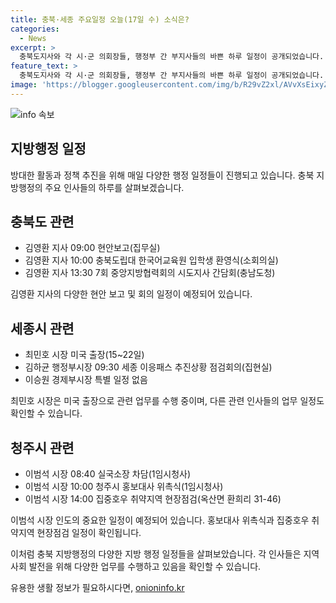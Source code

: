 ```yaml
---
title: 충북·세종 주요일정 오늘(17일 수) 소식은?
categories:
  - News
excerpt: >
  충북도지사와 각 시·군 의회장들, 행정부 간 부지사들의 바쁜 하루 일정이 공개되었습니다. 교육캠페인, 입소식 행사, 단체간 간담회, 특별 일정까지 다채로운 활동이 이어지고 있습니다. 지역발전을 위해 열심히 뛰는 공직자들의 모습에 이목이 집중됩니다.
feature_text: >
  충북도지사와 각 시·군 의회장들, 행정부 간 부지사들의 바쁜 하루 일정이 공개되었습니다. 교육캠페인, 입소식 행사, 단체간 간담회, 특별 일정까지 다채로운 활동이 이어지고 있습니다. 지역발전을 위해 열심히 뛰는 공직자들의 모습에 이목이 집중됩니다.
image: 'https://blogger.googleusercontent.com/img/b/R29vZ2xl/AVvXsEixyZcFfHzMRdzZMjFBmAUKJYCLCGyLL1o632UiGVXcaFdKo_bkvkuCioo0uUKlGfBVcT3P84aROyZIXSBEx3Aw5nCQ3pTgDom1WDC4m8eifvWiAmWEEVb4x6G_l8C0QH225ldMjyaFvpxGEBGNO37VmDTDMHGhJPq73UglMfDca1-0aw/s1600/blogspot.png'
---
```


<p><img src="https://blogger.googleusercontent.com/img/b/R29vZ2xl/AVvXsEixyZcFfHzMRdzZMjFBmAUKJYCLCGyLL1o632UiGVXcaFdKo_bkvkuCioo0uUKlGfBVcT3P84aROyZIXSBEx3Aw5nCQ3pTgDom1WDC4m8eifvWiAmWEEVb4x6G_l8C0QH225ldMjyaFvpxGEBGNO37VmDTDMHGhJPq73UglMfDca1-0aw/s1600/blogspot.png" alt="info 속보" /></p>

<h2 data-ke-size="size26">지방행정 일정</h2>

<p>방대한 활동과 정책 추진을 위해 매일 다양한 행정 일정들이 진행되고 있습니다. 충북 지방행정의 주요 인사들의 하루를 살펴보겠습니다.</p>

<h2 data-ke-size="size24">충북도 관련</h2>

<ul>
    <li>김영환 지사 09:00 현안보고(집무실)</li>
    <li>김영환 지사 10:00 충북도립대 한국어교육원 입학생 환영식(소회의실)</li>
    <li>김영환 지사 13:30 7회 중앙지방협력회의 시도지사 간담회(충남도청)</li>
</ul>

<p>김영환 지사의 다양한 현안 보고 및 회의 일정이 예정되어 있습니다.</p>

<h2 data-ke-size="size24">세종시 관련</h2>

<ul>
    <li>최민호 시장 미국 출장(15~22일)</li>
    <li>김하균 행정부시장 09:30 세종 이응패스 추진상황 점검회의(집현실)</li>
    <li>이승원 경제부시장 특별 일정 없음</li>
</ul>

<p>최민호 시장은 미국 출장으로 관련 업무를 수행 중이며, 다른 관련 인사들의 업무 일정도 확인할 수 있습니다.</p>

<h2 data-ke-size="size24">청주시 관련</h2>

<ul>
    <li>이범석 시장 08:40 실국소장 차담(1임시청사)</li>
    <li>이범석 시장 10:00 청주시 홍보대사 위촉식(1임시청사)</li>
    <li>이범석 시장 14:00 집중호우 취약지역 현장점검(옥산면 환희리 31-46)</li>
</ul>

<p>이범석 시장 인도의 중요한 일정이 예정되어 있습니다. 홍보대사 위촉식과 집중호우 취약지역 현장점검 일정이 확인됩니다.</p>

<p>이처럼 충북 지방행정의 다양한 지방 행정 일정들을 살펴보았습니다. 각 인사들은 지역사회 발전을 위해 다양한 업무를 수행하고 있음을 확인할 수 있습니다.</p>
유용한 생활 정보가 필요하시다면, <a href="https://onioninfo.kr" rel="dofollow">onioninfo.kr</a>


